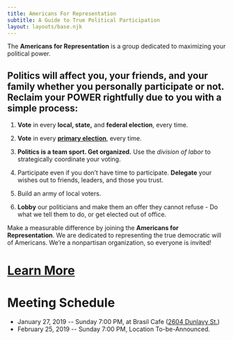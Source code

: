```yaml
---
title: Americans For Representation
subtitle: A Guide to True Political Participation
layout: layouts/base.njk
---
```




The **Americans for Representation** is a group dedicated to maximizing your political power.

## Politics will affect you, your friends, and your family whether you personally participate or not. Reclaim your POWER rightfully due to you with a simple process:

1. **Vote** in every **local, state,** and **federal election**, every time.

2. **Vote** in every [**primary election**](https://en.wikipedia.org/wiki/Primary_elections_in_the_United_States), every time.

4. **Politics is a team sport. Get organized.** Use the *division of labor* to strategically coordinate your voting. 

5. Participate even if you don’t have time to participate. **Delegate** your wishes out to friends, leaders, and those you trust.

6. Build an army of local voters.

7. **Lobby** our politicians and make them an offer they cannot refuse - Do what we tell them to do, or get elected out of office.




Make a measurable difference by joining the **Americans for Representation**. We are dedicated to representing the true democratic will of Americans. We’re a nonpartisan organization, so everyone is invited! 


# [Learn More](/learn)


# Meeting Schedule

- January 27, 2019 -- Sunday 7:00 PM, at Brasil Cafe ([2604 Dunlavy St.](https://goo.gl/maps/ERMd6mPzeiF2))
- February 25, 2019 -- Sunday 7:00 PM, Location To-be-Announced.
